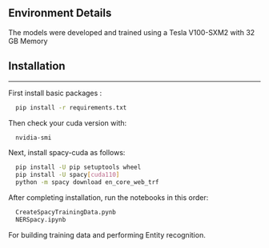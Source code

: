 ## Environment Details
The models were developed and trained using a Tesla V100-SXM2 with 32 GB Memory

## Installation 

----

First install basic packages :
```bash
  pip install -r requirements.txt
```

Then check your cuda version with:
```bash
  nvidia-smi
```

Next, install spacy-cuda as follows:
```bash
  pip install -U pip setuptools wheel
  pip install -U spacy[cuda110]
  python -m spacy download en_core_web_trf
```

After completing installation, run the notebooks in this order:
```bash
  CreateSpacyTrainingData.pynb
  NERSpacy.ipynb
```
For building training data and performing Entity recognition.

